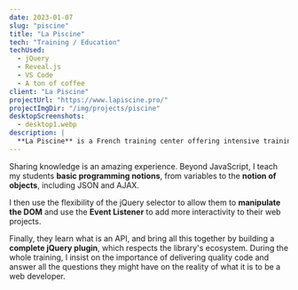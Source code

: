 ```yaml
---
date: 2023-01-07
slug: "piscine"
title: "La Piscine"
tech: "Training / Education"
techUsed:
  - jQuery
  - Reveal.js
  - VS Code
  - A ton of coffee
client: "La Piscine"
projectUrl: "https://www.lapiscine.pro/"
projectImgDir: "/img/projects/piscine"
desktopScreenshots:
  - desktop1.webp
description: |
  **La Piscine** is a French training center offering intensive training for aspiring developers, designers and database administrators. Between 2018 and 2020, I tought JavaScript and jQuery there.
---
```


Sharing knowledge is an amazing experience. Beyond JavaScript, I teach my students **basic programming notions**, from variables to the **notion of objects**, including JSON and AJAX.

I then use the flexibility of the jQuery selector to allow them to **manipulate the DOM** and use the **Event Listener** to add more interactivity to their web projects.

Finally, they learn what is an API, and bring all this together by building a **complete jQuery plugin**, which respects the library's ecosystem. During the whole training, I insist on the importance of delivering quality code and answer all the questions they might have on the reality of what it is to be a web developer.

